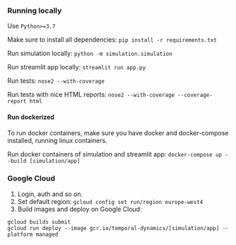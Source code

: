### Running locally

Use `Python>=3.7`

Make sure to install all dependencies: `pip install -r requirements.txt`

Run simulation locally: `python -m simulation.simulation`

Run streamlit app locally: `streamlit run app.py`

Run tests: `nose2 --with-coverage`

Run tests with nice HTML reports: `nose2 --with-coverage --coverage-report html`

#### Run dockerized

To run docker containers, make sure you have docker and docker-compose installed, running linux containers. 

Run docker containers of simulation and streamlit app: `docker-compose up --build [simulation/app]`

### Google Cloud

1. Login, auth and so on.
2. Set default region: `gcloud config set run/region europe-west4`
3. Build images and deploy on Google Cloud:
```
gcloud builds submit
gcloud run deploy --image gcr.io/temporal-dynamics/[simulation/app] --platform managed
```